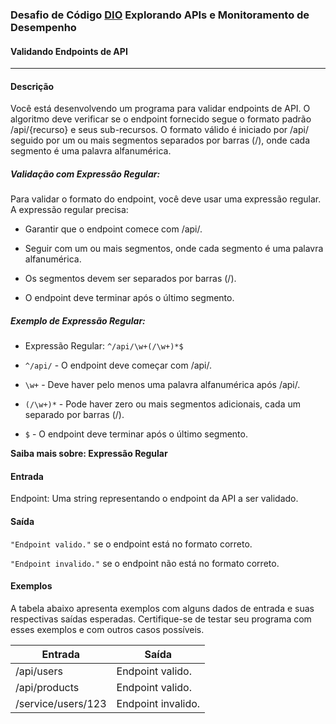 ### Desafio de Código [DIO](https://web.dio.me/) Explorando APIs e Monitoramento de Desempenho
#### Validando Endpoints de API
***

#### Descrição
Você está desenvolvendo um programa para validar endpoints de API. O algoritmo deve verificar se o endpoint 
fornecido segue o formato padrão /api/{recurso} e seus sub-recursos. O formato válido é iniciado por /api/ seguido 
por um ou mais segmentos separados por barras (/), onde cada segmento é uma palavra alfanumérica.

##### Validação com Expressão Regular:

Para validar o formato do endpoint, você deve usar uma expressão regular. A expressão regular precisa:

* Garantir que o endpoint comece com /api/.

* Seguir com um ou mais segmentos, onde cada segmento é uma palavra alfanumérica.

* Os segmentos devem ser separados por barras (/).

* O endpoint deve terminar após o último segmento.

##### Exemplo de Expressão Regular:

* Expressão Regular: <code>^/api/\w+(/\w+)*$</code>

* <code>^/api/</code> - O endpoint deve começar com /api/.

* <code>\w+</code> - Deve haver pelo menos uma palavra alfanumérica após /api/.

* <code>(/\w+)*</code> - Pode haver zero ou mais segmentos adicionais, cada um separado por barras (/).

* <code>$</code> - O endpoint deve terminar após o último segmento.

**Saiba mais sobre: Expressão Regular**

#### Entrada
Endpoint: Uma string representando o endpoint da API a ser validado.

#### Saída
<code>"Endpoint valido."</code> se o endpoint está no formato correto.

<code>"Endpoint invalido."</code> se o endpoint não está no formato correto.

#### Exemplos
A tabela abaixo apresenta exemplos com alguns dados de entrada e suas respectivas saídas esperadas. Certifique-se de testar seu programa com esses exemplos e com outros casos possíveis.

Entrada | Saída
--------|------
/api/users | Endpoint valido.
/api/products | Endpoint valido.
/service/users/123 | Endpoint invalido.